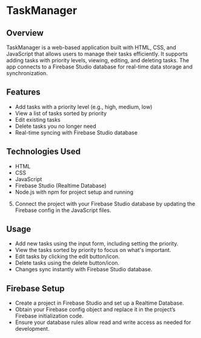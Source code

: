 # TaskManager

## Overview
TaskManager is a web-based application built with HTML, CSS, and JavaScript that allows users to manage their tasks efficiently. It supports adding tasks with priority levels, viewing, editing, and deleting tasks. The app connects to a Firebase Studio database for real-time data storage and synchronization.

## Features
- Add tasks with a priority level (e.g., high, medium, low)
- View a list of tasks sorted by priority
- Edit existing tasks
- Delete tasks you no longer need
- Real-time syncing with Firebase Studio database

## Technologies Used
- HTML
- CSS
- JavaScript
- Firebase Studio (Realtime Database)
- Node.js with npm for project setup and running

5. Connect the project with your Firebase Studio database by updating the Firebase config in the JavaScript files.

## Usage
- Add new tasks using the input form, including setting the priority.
- View the tasks sorted by priority to focus on what's important.
- Edit tasks by clicking the edit button/icon.
- Delete tasks using the delete button/icon.
- Changes sync instantly with Firebase Studio database.

## Firebase Setup
- Create a project in Firebase Studio and set up a Realtime Database.
- Obtain your Firebase config object and replace it in the project’s Firebase initialization code.
- Ensure your database rules allow read and write access as needed for development.





